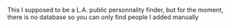 This I supposed to be a L.A. public personnality finder, but for the moment, there is no database so you can only find people I added manually

